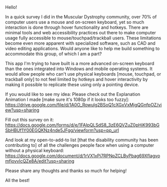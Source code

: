 Hello!

In a quick survey I did in the Muscular Dystrophy community, over 70% of computer users use a mouse and on-screen keyboard, yet so much 
interaction is done through hover functionality and hotkeys. There are minimal tools and web accessibility practices out there to make 
computer usage fully accessible to mouse/touchpad/trackball users. These limitations become even more apparent with specialized software, 
such as CAD and video editing applications. Would anyone like to help me build something to accommodate this group, of which I am a part?

This app I'm trying to have built is a more advanced on-screen keyboard than the ones integrated into Windows and mobile operating systems. 
It would allow people who can't use physical keyboards [mouse, touchpad, or trackball only] to not feel limited by hotkeys and hover 
interactivity by making it possible to replicate these using only a pointing device.

If you would like to see my idea:
Please check out the Explanation Animation I made [make sure it's 1080p if it looks too fuzzy]: 
https://drive.google.com/file/d/1A0O_Rowulg2BSoQ1cXGxVxMjgQGnfpOZ/view?usp=sharing

Fill out this survey on it: 
https://docs.google.com/forms/d/e/1FAIpQLSdS8_3zE6QVZuZ0pHiK993bGSbHBUf1Y00EGQKNz4nde5JFgg/viewform?usp=pp_url

And look at my open-to-add-to list [that the disability community has been contributing to] of all the challenges people face when using a 
computer without a physical keyboard: 
https://docs.google.com/document/d/1rVX1xPi7RPNpZCLByPbag69XflagvomfjovvlcQZe8A/edit?usp=sharing

Please share any thoughts and thanks so much for helping!

All the best!
